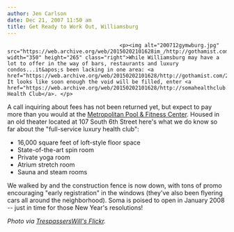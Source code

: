 ```yaml
---
author: Jen Carlson
date: Dec 21, 2007 11:50 am
title: Get Ready to Work Out, Williamsburg
---
```


	
										<p><img alt="200712gymwburg.jpg" src="https://web.archive.org/web/20150202101628im_/http://gothamist.com/attachments/arts_jen/200712gymwburg.jpg" width="350" height="265" class="right">While Williamsburg may have a lot to offer in the way of bars, restaurants and luxury condos...it&apos;s been lacking in one area: <a href="https://web.archive.org/web/20150202101628/http://gothamist.com/2007/05/22/workin_out_in_w.php">gyms</a>. It looks like soon enough the void will be filled, enter <a href="https://web.archive.org/web/20150202101628/http://somahealthclub.com/">Soma Health Club</a>. </p>

<p>A call inquiring about fees has not been returned yet, but expect to pay more than you would at the <a href="https://web.archive.org/web/20150202101628/http://www.nycgovparks.org/sub_things_to_do/recreation_centers/view_recreation_center.php?ID=B085">Metropolitan Pool &amp; Fitness Center</a>. Housed in an old theater located at 107 South 6th Street here&apos;s what we do know so far about the &quot;full-service luxury health club&quot;: </p>

<ul>
<li>16,000 square feet of loft-style floor space
</li><li>State-of-the-art spin room
</li><li>Private yoga room
</li><li>Atrium stretch room
</li><li>Sauna and steam rooms
</li></ul>

<p>We walked by and the construction fence is now down, with tons of promo encouraging &quot;early registration&quot; in the windows (they&apos;ve also been flyering cars all around the neighborhood). Soma is poised to open in January 2008 -- just in time for those New Year&apos;s resolutions!</p>

<p><em>Photo via <a href="https://web.archive.org/web/20150202101628/http://www.flickr.com/photos/atestofwill/1814518591">TrespassersWill&apos;s Flickr</a>.</em></p>					
										
									
				